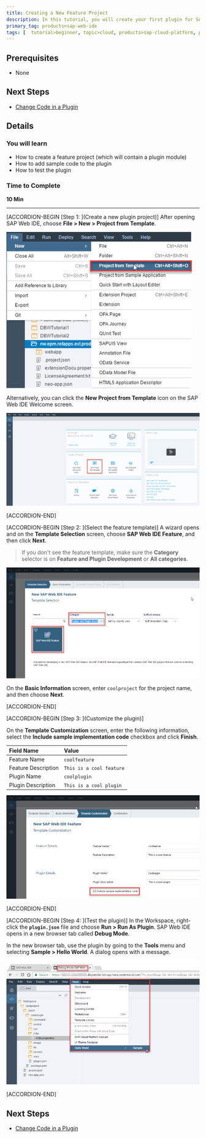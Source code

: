```yaml
---
title: Creating a New Feature Project
description: In this tutorial, you will create your first plugin for SAP Web IDE. A plugin is a way to develop new functionality for SAP Web IDE, and one or more plugins are delivered within a SAP Web IDE project called a feature.
primary_tag: products>sap-web-ide
tags: [  tutorial>beginner, topic>cloud, products>sap-cloud-platform, products>sap-web-ide, products>sap-web-ide-plug-ins ]
---
```


## Prerequisites  
 - None


## Next Steps
 - [Change Code in a Plugin](https://www.sap.com/developer/tutorials/webide-sdk-helloworld2.html)


## Details
### You will learn  
- How to create a feature project (which will contain a plugin module)
- How to add sample code to the plugin
- How to test the plugin

### Time to Complete
**10 Min**

---

[ACCORDION-BEGIN [Step 1: ](Create a new plugin project)]
After opening SAP Web IDE, choose **File > New > Project from Template**.

![Create new project from template](Step1-Menu.png)

Alternatively, you can click the **New Project from Template** icon on the SAP Web IDE Welcome screen.

![Create new project from template (Welcome Screen)](Step1-Menu-Welcome.png)

[ACCORDION-END]

[ACCORDION-BEGIN [Step 2: ](Select the feature template)]
A wizard opens and on the **Template Selection** screen, choose **SAP Web IDE Feature**, and then click **Next**.

> If you don't see the feature template, make sure the **Category** selector is on **Feature and Plugin Development** or **All categories**.  

![Choose template)](Step2-ChooseTemplate.png)

On the **Basic Information** screen, enter `coolproject` for the project name, and then choose **Next**.


[ACCORDION-END]

[ACCORDION-BEGIN [Step 3: ](Customize the plugin)]

On the **Template Customization** screen, enter the following information, select the **Include sample implementation code** checkbox and click **Finish**.

Field Name             | Value
:--------------------- | :-------------
Feature Name           | `coolfeature`
Feature Description    | `This is a cool feature`
Plugin Name            | `coolplugin`
Plugin Description     | `This is a cool plugin`

![Customize template](Step2-Fields.png)


[ACCORDION-END]


[ACCORDION-BEGIN [Step 4: ](Test the plugin)]
In the Workspace, right-click the **`plugin.json`** file and choose **Run > Run As Plugin**. SAP Web IDE opens in a new browser tab called **Debug Mode**.

In the new browser tab, use the plugin by going to the **Tools** menu and selecting **Sample > Hello World**. A dialog opens with a message.

![Test plugin](Step4-Test.png)


[ACCORDION-END]




## Next Steps
- [Change Code in a Plugin](https://www.sap.com/developer/tutorials/webide-sdk-helloworld2.html)
